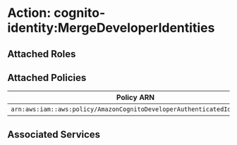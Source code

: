 # Action: cognito-identity:MergeDeveloperIdentities

## Attached Roles

## Attached Policies

| Policy ARN | Policy Name |
|------------|-------------|
| `arn:aws:iam::aws:policy/AmazonCognitoDeveloperAuthenticatedIdentities` | [AmazonCognitoDeveloperAuthenticatedIdentities](../policies.md#amazoncognitodeveloperauthenticatedidentities) |

## Associated Services

